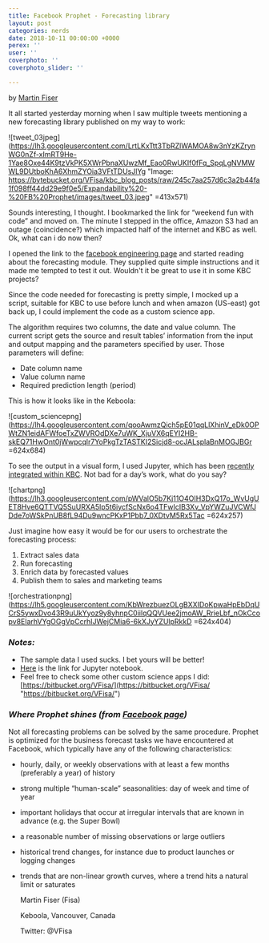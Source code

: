 ```yaml
---
title: Facebook Prophet - Forecasting library
layout: post
categories: nerds
date: 2018-10-11 00:00:00 +0000
perex: ''
user: ''
coverphoto: ''
coverphoto_slider: ''

---
```

by [Martin Fiser](http://blog.keboola.com/author/22817)

It all started yesterday morning when I saw multiple tweets mentioning a new forecasting library published on my way to work:

![tweet_03jpeg](https://lh3.googleusercontent.com/LrtLKxTtt3TbRZlWAMOA8w3nYzKZrynWG0nZf-xImRT9He-1Yae8Oxe44K9tzVkPK5XWrPbnaXUwzMf_Eao0RwUKIf0fFq_SpqLgNVMWWL9DUtboKhA6XhmZYOia3VFtTDUsJlYg "Image: https://bytebucket.org/VFisa/kbc_blog_posts/raw/245c7aa257d6c3a2b44fa1f098ff44dd29e9f0e5/Expandability%20-%20FB%20Prophet/images/tweet_03.jpeg" =413x571)

Sounds interesting, I thought. I bookmarked the link for “weekend fun with code” and moved on. The minute I stepped in the office, Amazon S3 had an outage (coincidence?) which impacted half of the internet and KBC as well. Ok, what can i do now then?

I opened the link to the [facebook engineering page](https://facebookincubator.github.io/prophet/) and started reading about the forecasting module. They supplied quite simple instructions and it made me tempted to test it out. Wouldn't it be great to use it in some KBC projects?

Since the code needed for forecasting is pretty simple, I mocked up a script, suitable for KBC to use before lunch and when amazon (US-east) got back up, I could implement the code as a custom science app.

The algorithm requires two columns, the date and value column. The current script gets the source and result tables’ information from the input and output mapping and the parameters specified by user. Those parameters will define:

* Date column name
* Value column name
* Required prediction length (period)

This is how it looks like in the Keboola:

![custom_sciencepng](https://lh4.googleusercontent.com/qooAwmzQich5pE01qqLlXhinV_eDk0OPWtZN1eidAFWfoeTxZWVROdDXe7uWK_XjuVX6qEYI2HB-skEQ71HwOnt0jWwpcqlr7YoPkgTzTASTKI2Sicjd8-ocJALsplaBnMOGJBGr =624x684)

To see the output in a visual form, I used Jupyter, which has been [recently integrated within KBC](http://status.keboola.com/call-for-testers-rstudio-and-jupyter-sandboxes). Not bad for a day’s work, what do you say?

![chartpng](https://lh3.googleusercontent.com/pWValO5b7Kj11O4OIH3DxQ17o_WvUgUET8Hve6QTTVQ5SuURXA5lp5t6iycfScNx6o4TFwIcIB3Xv_VpYWZuJVCWfJDde7oWSkPnUB8fL94Du9wncPKxP1Pbb7_0XDtvM5Rx5Tac =624x257)

Just imagine how easy it would be for our users to orchestrate the forecasting process:

1. Extract sales data
2. Run forecasting
3. Enrich data by forecasted values
4. Publish them to sales and marketing teams

![orchestrationpng](https://lh5.googleusercontent.com/KbWrezbuezOLgBXXIDoKpwaHpEbDqUCrS5ywxDvo43R9uUkYyoz9y8yhnpC0iilqQQVUee2jmoAW_RrieLbf_nOkCcopv8ElarhVYgOGgVpCcrhIJWejCMia6-6kXJyYZUlpRkkD =624x404)

### _Notes:_

* The sample data I used sucks. I bet yours will be better!
* [Here](https://bitbucket.org/VFisa/kbc_blog_posts/src/245c7aa257d6/Expandability%20-%20FB%20Prophet/jupyter/?at=master) is the link for Jupyter notebook.
* Feel free to check some other custom science apps I did: [https://bitbucket.org/VFisa/](https://bitbucket.org/VFisa/ "https://bitbucket.org/VFisa/")

### _Where Prophet shines (from_ [_Facebook page_](https://research.fb.com/prophet-forecasting-at-scale/)_)_

Not all forecasting problems can be solved by the same procedure. Prophet is optimized for the business forecast tasks we have encountered at Facebook, which typically have any of the following characteristics:

* hourly, daily, or weekly observations with at least a few months (preferably a year) of history
* strong multiple “human-scale” seasonalities: day of week and time of year
* important holidays that occur at irregular intervals that are known in advance (e.g. the Super Bowl)
* a reasonable number of missing observations or large outliers
* historical trend changes, for instance due to product launches or logging changes
* trends that are non-linear growth curves, where a trend hits a natural limit or saturates

  Martin Fiser (Fisa)

  Keboola, Vancouver, Canada

  Twitter: @VFisa